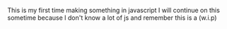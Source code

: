This is my first time making something in javascript I will continue on this sometime because I don't know a lot of js and remember this is a (w.i.p)
